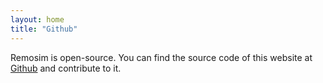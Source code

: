 ```yaml
---
layout: home
title: "Github"
---
```


Remosim is open-source. You can find the source code of this website at [Github](https://github.com/mghadam/remosim.github.io) and contribute to it.